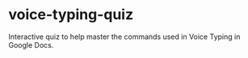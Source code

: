 # voice-typing-quiz
Interactive quiz to help master the commands used in Voice Typing in Google Docs.
